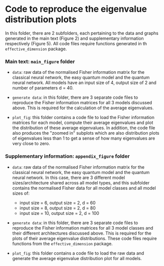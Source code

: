 # Code to reproduce the eigenvalue distribution plots

In this folder, there are 2 subfolders, each pertaining to the data and graphs 
generated in the main text (Figure 2) and supplementary information respectively (Figure 5). All code files 
require functions generated in th `effective_dimension` package.

### Main text: `main_figure` folder

- `data`: raw data of the normalised Fisher information matrix for the classical neural network,
  the easy quantum model and the quantum neural network. All models have an input size of 
  4, output size of 2 and number of parameters d = 40.
  

- `generate data`: in this folder, there are 3 separate code files to reproduce the Fisher information
matrices for all 3 models discussed above. This is required for the calculation of 
  the average eigenvalues. 


- `plot_fig`: this folder contains a code file to load the Fisher information matrices for each model,
compute their average eigenvalues and plot the distribution of these average eigenvalues. In 
  addition, the code file also produces the "zoomed in" subplots which are also distribution
  plots of eigenvalues less than 1 to get a sense of how many eigenvalues are very close to zero.
  
### Supplementary information: `appendix_figure` folder

- `data`: raw data of the normalised Fisher information matrix for the classical neural network,
  the easy quantum model and the quantum neural network. In this case, there are 3 different model 
  sizes/architecture shared across all model types, and this subfolder contains the normalised Fisher data for all model 
  classes and all model sizes of: 
  - input size = 6, output size = 2, d = 60
  - input size = 8, output size = 2, d = 80
  - input size = 10, output size = 2, d = 100 
    

- `generate data`: in this folder, there are 3 separate code files to reproduce the Fisher information
matrices for all 3 model classes and their different architectures discussed above. This is required for the plots of their
  average eigenvalue distributions. These code files require functions from the `effective_dimension`
  package.
  

- `plot_fig`: this folder contains a code file to load the raw data and generate the 
average eigenvalue distribution plot for all models.